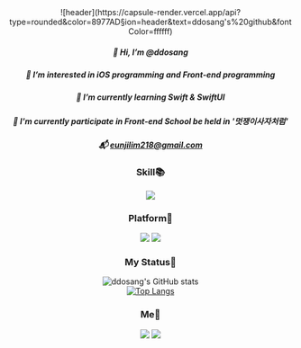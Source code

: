 <div align='center'>
![header](https://capsule-render.vercel.app/api?type=rounded&color=8977AD&section=header&text=ddosang's%20github&fontColor=ffffff)


  
  
#####  👋 Hi, I’m @ddosang  
##### 👀 I’m interested in iOS programming and Front-end programming
##### 🌱 I’m currently learning Swift & SwiftUI 
##### 🦁 I'm currently participate in Front-end School be held in '멋쟁이사자처럼'
##### 📬 eunjilim218@gmail.com  
  
  ### Skill📚
  <img src="https://img.shields.io/badge/-iOS-%23000000?logo=Apple&logoColor=white"/>
  <ximg src="https://img.shields.io/badge/-Swift-%23ffffff?logo=Swift&logoColor=white/">
  
  
  ### Platform🚉
  <img src="https://img.shields.io/badge/-Xcode-%23147EFB?logo=Xcode&logoColor=white"/>
  <img src="https://img.shields.io/badge/-Git-%23F05032?logo=Git&logoColor=white"/>      
  
  ### My Status💯  

  ![ddosang's GitHub stats](https://github-readme-stats.vercel.app/api?username=ddosang&show_icons=true)  
  [![Top Langs](https://github-readme-stats.vercel.app/api/top-langs/?username=ddosang&layout=compact)](https://github.com/anuraghazra/github-readme-stats)  
  
  ### Me🦄  
  <a href="https://velog.io/@ddosang"><img src="https://img.shields.io/badge/velog-1DBF73?style=flat-square&logo=Vimeo&logoColor=white"/></a>
  <a href="https://www.notion.so/Eunji-Lim-2296063ab86b4f1ebcd483fb00c05efc"><img src="https://img.shields.io/badge/-Notion-black?logo=Notion&logoColor=white"/></a>  
</div>

<!---
ddosang/ddosang is a ✨ special ✨ repository because its `README.md` (this file) appears on your GitHub profile.
You can click the Preview link to take a look at your changes.
--->
